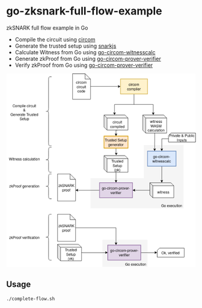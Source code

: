 # go-zksnark-full-flow-example

zkSNARK full flow example in Go

- Compile the circuit using [circom](https://github.com/iden3/circom)
- Generate the trusted setup using [snarkjs](https://github.com/iden3/snarkjs)
- Calculate Witness from Go using [go-circom-witnesscalc](https://github.com/iden3/go-circom-witnesscalc)
- Generate zkProof from Go using [go-circom-prover-verifier](https://github.com/iden3/go-circom-prover-verifier)
- Verify zkProof from Go using [go-circom-prover-verifier](https://github.com/iden3/go-circom-prover-verifier)

![](go-zksnark-flow.png)

## Usage
```
./complete-flow.sh
```
